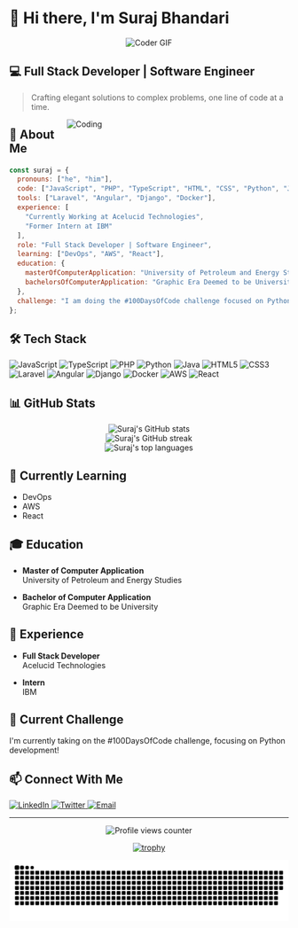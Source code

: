 # 👋 Hi there, I'm Suraj Bhandari

<div align="center">
  <img src="https://media.giphy.com/media/SWoSkN6DxTszqIKEqv/giphy.gif" alt="Coder GIF" width="500">
</div>

## 💻 Full Stack Developer | Software Engineer

> Crafting elegant solutions to complex problems, one line of code at a time.

<img align="right" alt="Coding" width="400" src="https://cdn.dribbble.com/users/1162077/screenshots/3848914/programmer.gif">

## 🚀 About Me

```javascript
const suraj = {
  pronouns: ["he", "him"],
  code: ["JavaScript", "PHP", "TypeScript", "HTML", "CSS", "Python", "Java"],
  tools: ["Laravel", "Angular", "Django", "Docker"],
  experience: [
    "Currently Working at Acelucid Technologies",
    "Former Intern at IBM"
  ],
  role: "Full Stack Developer | Software Engineer",
  learning: ["DevOps", "AWS", "React"],
  education: {
    masterOfComputerApplication: "University of Petroleum and Energy Studies",
    bachelorsOfComputerApplication: "Graphic Era Deemed to be University"
  },
  challenge: "I am doing the #100DaysOfCode challenge focused on Python"
};
```

## 🛠️ Tech Stack

<p align="left">
  <img src="https://img.shields.io/badge/JavaScript-F7DF1E?style=for-the-badge&logo=javascript&logoColor=black" alt="JavaScript"/>
  <img src="https://img.shields.io/badge/TypeScript-007ACC?style=for-the-badge&logo=typescript&logoColor=white" alt="TypeScript"/>
  <img src="https://img.shields.io/badge/PHP-777BB4?style=for-the-badge&logo=php&logoColor=white" alt="PHP"/>
  <img src="https://img.shields.io/badge/Python-3776AB?style=for-the-badge&logo=python&logoColor=white" alt="Python"/>
  <img src="https://img.shields.io/badge/Java-ED8B00?style=for-the-badge&logo=java&logoColor=white" alt="Java"/>
  <img src="https://img.shields.io/badge/HTML5-E34F26?style=for-the-badge&logo=html5&logoColor=white" alt="HTML5"/>
  <img src="https://img.shields.io/badge/CSS3-1572B6?style=for-the-badge&logo=css3&logoColor=white" alt="CSS3"/>
  <img src="https://img.shields.io/badge/Laravel-FF2D20?style=for-the-badge&logo=laravel&logoColor=white" alt="Laravel"/>
  <img src="https://img.shields.io/badge/Angular-DD0031?style=for-the-badge&logo=angular&logoColor=white" alt="Angular"/>
  <img src="https://img.shields.io/badge/Django-092E20?style=for-the-badge&logo=django&logoColor=white" alt="Django"/>
  <img src="https://img.shields.io/badge/Docker-2496ED?style=for-the-badge&logo=docker&logoColor=white" alt="Docker"/>
  <img src="https://img.shields.io/badge/AWS-232F3E?style=for-the-badge&logo=amazon-aws&logoColor=white" alt="AWS"/>
  <img src="https://img.shields.io/badge/React-20232A?style=for-the-badge&logo=react&logoColor=61DAFB" alt="React"/>
</p>

## 📊 GitHub Stats

<div align="center">
  <img src="https://github-readme-stats.vercel.app/api?username=SurajBhandari5110&show_icons=true&theme=radical" alt="Suraj's GitHub stats" />
</div>

<div align="center">
  <img src="https://github-readme-streak-stats.herokuapp.com/?user=SurajBhandari5110&theme=radical" alt="Suraj's GitHub streak" />
</div>

<div align="center">
  <img src="https://github-readme-stats.vercel.app/api/top-langs/?username=SurajBhandari5110&layout=compact&theme=radical" alt="Suraj's top languages" />
</div>

## 🌱 Currently Learning

- DevOps
- AWS
- React

## 🎓 Education

- **Master of Computer Application**  
  University of Petroleum and Energy Studies

- **Bachelor of Computer Application**  
  Graphic Era Deemed to be University

## 💼 Experience

- **Full Stack Developer**  
  Acelucid Technologies

- **Intern**  
  IBM

## 🎯 Current Challenge

I'm currently taking on the #100DaysOfCode challenge, focusing on Python development!

## 📫 Connect With Me

<p align="left">
  <a href="https://linkedin.com/in/surajbhandari" target="_blank">
    <img src="https://img.shields.io/badge/LinkedIn-0077B5?style=for-the-badge&logo=linkedin&logoColor=white" alt="LinkedIn"/>
  </a>
  <a href="https://twitter.com/surajbhandari" target="_blank">
    <img src="https://img.shields.io/badge/Twitter-1DA1F2?style=for-the-badge&logo=twitter&logoColor=white" alt="Twitter"/>
  </a>
  <a href="mailto:suraj.bhandari@example.com">
    <img src="https://img.shields.io/badge/Email-D14836?style=for-the-badge&logo=gmail&logoColor=white" alt="Email"/>
  </a>
</p>

---

<div align="center">
  <img src="https://komarev.com/ghpvc/?username=Ace-SurajBhandari&color=blueviolet&style=flat-square" alt="Profile views counter" />
</div>

<div align="center">
  
  [![trophy](https://github-profile-trophy.vercel.app/?username=SurajBhandari5110&theme=onedark&row=1&column=6)](https://github.com/ryo-ma/github-profile-trophy)
  
</div>

<div align="center">
  <img src="https://raw.githubusercontent.com/AkshatRastogi-1nC0re/AkshatRastogi-1nC0re/output/github-contribution-grid-snake-dark.svg" alt="Snake animation" />
</div>

<!--
Ace-SurajBhandari/Ace-SurajBhandari is a ✨ special ✨ repository because its `README.md` (this file) appears on your GitHub profile.
You can click the Preview link to take a look at your changes.
-->
